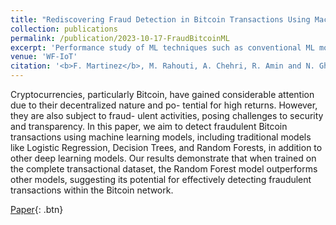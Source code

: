 ```yaml
---
title: "Rediscovering Fraud Detection in Bitcoin Transactions Using Machine Learning Models"
collection: publications
permalink: /publication/2023-10-17-FraudBitcoinML
excerpt: 'Performance study of ML techniques such as conventional ML models, regular MLP architectures, and graph convolutional networks to accurately detect fraudulent transactions in the Bitcoin Blockchain.'
venue: 'WF-IoT'
citation: '<b>F. Martinez</b>, M. Rahouti, A. Chehri, R. Amin and N. Ghani, "Rediscovering Fraud Detection in Bitcoin Transactions Using Machine Learning Models," 2023 IEEE 9th World Forum on Internet of Things (WF-IoT), Aveiro, Portugal, 2023, pp. 1-6, doi: 10.1109/WF-IoT58464.2023.10539490.'
---
```

Cryptocurrencies, particularly Bitcoin, have gained considerable attention due to their decentralized nature and po- tential for high returns. However, they are also subject to fraud- ulent activities, posing challenges to security and transparency. In this paper, we aim to detect fraudulent Bitcoin transactions using machine learning models, including traditional models like Logistic Regression, Decision Trees, and Random Forests, in addition to other deep learning models. Our results demonstrate that when trained on the complete transactional dataset, the Random Forest model outperforms other models, suggesting its potential for effectively detecting fraudulent transactions within the Bitcoin network.

[Paper](https://ieeexplore.ieee.org/abstract/document/10539490){: .btn}